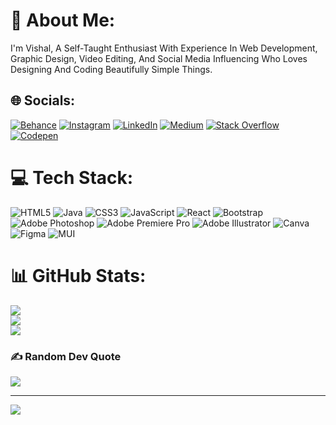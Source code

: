 # 💫 About Me:
I'm Vishal, A Self-Taught Enthusiast With Experience In Web Development, Graphic Design, Video Editing, And Social Media Influencing Who Loves Designing And Coding Beautifully Simple Things.<br>


## 🌐 Socials:
[![Behance](https://img.shields.io/badge/Behance-1769ff?logo=behance&logoColor=white)](https://behance.net/https://www.behance.net/vishalvishwak12) [![Instagram](https://img.shields.io/badge/Instagram-%23E4405F.svg?logo=Instagram&logoColor=white)](https://instagram.com/https://www.instagram.com/smartec.in/) [![LinkedIn](https://img.shields.io/badge/LinkedIn-%230077B5.svg?logo=linkedin&logoColor=white)](https://linkedin.com/in/https://www.linkedin.com/in/vishalvishwakarma-b19a08208/) [![Medium](https://img.shields.io/badge/Medium-12100E?logo=medium&logoColor=white)](https://medium.com/@https://medium.com/@smartec) [![Stack Overflow](https://img.shields.io/badge/-Stackoverflow-FE7A16?logo=stack-overflow&logoColor=white)](https://stackoverflow.com/users/https://stackoverflow.com/users/21727558/vishal) [![Codepen](https://img.shields.io/badge/Codepen-000000?style=for-the-badge&logo=codepen&logoColor=white)](https://codepen.io/https://codepen.io/Vishal4225) 

# 💻 Tech Stack:
![HTML5](https://img.shields.io/badge/html5-%23E34F26.svg?style=flat-square&logo=html5&logoColor=white) ![Java](https://img.shields.io/badge/java-%23ED8B00.svg?style=flat-square&logo=java&logoColor=white) ![CSS3](https://img.shields.io/badge/css3-%231572B6.svg?style=flat-square&logo=css3&logoColor=white) ![JavaScript](https://img.shields.io/badge/javascript-%23323330.svg?style=flat-square&logo=javascript&logoColor=%23F7DF1E) ![React](https://img.shields.io/badge/react-%2320232a.svg?style=flat-square&logo=react&logoColor=%2361DAFB) ![Bootstrap](https://img.shields.io/badge/bootstrap-%23563D7C.svg?style=flat-square&logo=bootstrap&logoColor=white) ![Adobe Photoshop](https://img.shields.io/badge/adobephotoshop-%2331A8FF.svg?style=flat-square&logo=adobephotoshop&logoColor=white) ![Adobe Premiere Pro](https://img.shields.io/badge/Adobe%20Premiere%20Pro-9999FF.svg?style=flat-square&logo=Adobe%20Premiere%20Pro&logoColor=white) ![Adobe Illustrator](https://img.shields.io/badge/adobeillustrator-%23FF9A00.svg?style=flat-square&logo=adobeillustrator&logoColor=white) ![Canva](https://img.shields.io/badge/Canva-%2300C4CC.svg?style=flat-square&logo=Canva&logoColor=white) 	![Figma](https://img.shields.io/badge/figma-%23F24E1E.svg?style=flat-square&logo=figma&logoColor=white) ![MUI](https://img.shields.io/badge/MUI-%230081CB.svg?style=flat-square&logo=material-ui&logoColor=white)
# 📊 GitHub Stats:
![](https://github-readme-stats.vercel.app/api?username=vishal-dcode&theme=dark&hide_border=false&include_all_commits=false&count_private=false)<br/>
![](https://github-readme-streak-stats.herokuapp.com/?user=vishal-dcode&theme=dark&hide_border=false)<br/>
![](https://github-readme-stats.vercel.app/api/top-langs/?username=vishal-dcode&theme=dark&hide_border=false&include_all_commits=false&count_private=false&layout=compact)

### ✍️ Random Dev Quote
![](https://quotes-github-readme.vercel.app/api?type=horizontal&theme=dark)

---
[![](https://visitcount.itsvg.in/api?id=vishal-dcode&icon=5&color=1)](https://visitcount.itsvg.in)

<!-- Proudly created with GPRM ( https://gprm.itsvg.in ) -->
